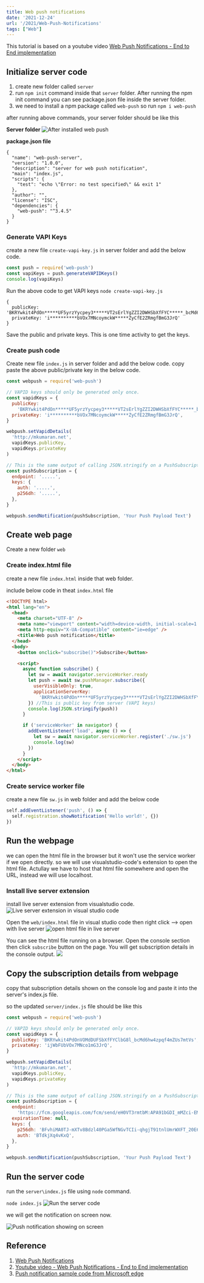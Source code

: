 ```yaml
---
title: Web push notifications
date: '2021-12-24'
url: '/2021/Web-Push-Notifications'
tags: ["Web"]
---
```


This tutorial is based on a youtube video [Web Push Notifications - End to End implementation](https://www.youtube.com/watch?v=2zHqTjyfIY8)

## Initialize server code

1. create new folder called `server`
2. run `npm init` command inside that `server` folder. After running the npm init command you can see package.json file inside the server folder.
3. we need to install a npm package called `web-push` so run `npm i web-push`

after running above commands, your server folder should be like this

**Server folder**
![After installed web push](after-npm-intsall-web-push.png)

**package.json file**

```
{
  "name": "web-push-server",
  "version": "1.0.0",
  "description": "server for web push notification",
  "main": "index.js",
  "scripts": {
    "test": "echo \"Error: no test specified\" && exit 1"
  },
  "author": "",
  "license": "ISC",
  "dependencies": {
    "web-push": "^3.4.5"
  }
}
```

### Generate VAPI Keys

create a new file `create-vapi-key.js` in server folder and add the below code.

```js
const push = require('web-push')
const vapiKeys = push.generateVAPIDKeys()
console.log(vapiKeys)
```

Run the above code to get VAPI keys
`node create-vapi-key.js`

```
{
  publicKey: 'BKRYwkit4PdOn*****UF5yrzYycpey3*****VT2sErlYgZZI2DWHSbXfFYC*****_bcMd6hw4*****mZUs7mtVs',
  privateKey: 'i**********bVOx7MNcoymckW*****ZyCfE2ZRmgfBmG3JrQ'
}
```

Save the public and private keys. This is one time activity to get the keys.

### Create push code

Create new file `index.js` in server folder and add the below code.
copy paste the above public/private key in the below code.

```js
const webpush = require('web-push')

// VAPID keys should only be generated only once.
const vapidKeys = {
  publicKey:
    'BKRYwkit4PdOn*****UF5yrzYycpey3*****VT2sErlYgZZI2DWHSbXfFYC*****_bcMd6hw4*****mZUs7mtVs',
  privateKey: 'i**********bVOx7MNcoymckW*****ZyCfE2ZRmgfBmG3JrQ',
}

webpush.setVapidDetails(
  'http://mkumaran.net',
  vapidKeys.publicKey,
  vapidKeys.privateKey
)

// This is the same output of calling JSON.stringify on a PushSubscription from HTML page
const pushSubscription = {
  endpoint: '.....',
  keys: {
    auth: '.....',
    p256dh: '.....',
  },
}

webpush.sendNotification(pushSubscription, 'Your Push Payload Text')
```

## Create web page

Create a new folder `web`

### Create index.html file

create a new file `index.html` inside that web folder.

include below code in theat `index.html` file

```html
<!DOCTYPE html>
<html lang="en">
  <head>
    <meta charset="UTF-8" />
    <meta name="viewport" content="width=device-width, initial-scale=1.0" />
    <meta http-equiv="X-UA-Compatible" content="ie=edge" />
    <title>Web push notification</title>
  </head>
  <body>
    <button onclick="subscribe()">Subscribe</button>

    <script>
      async function subscribe() {
        let sw = await navigator.serviceWorker.ready
        let push = await sw.pushManager.subscribe({
          userVisibleOnly: true,
          applicationServerKey:
            'BKRYwkit4PdOn*****UF5yrzYycpey3*****VT2sErlYgZZI2DWHSbXfFYC*****_bcMd6hw4*****mZUs7mtVs',
        }) //This is public key from server (VAPI keys)
        console.log(JSON.stringify(push))
      }

      if ('serviceWorker' in navigator) {
        addEventListener('load', async () => {
          let sw = await navigator.serviceWorker.register('./sw.js')
          console.log(sw)
        })
      }
    </script>
  </body>
</html>
```

### Create service worker file

create a new file `sw.js` in web folder and add the below code

```js
self.addEventListener('push', () => {
  self.registration.showNotification('Hello world!', {})
})
```

## Run the webpage

we can open the html file in the browser but it won't use the service worker if we open directly. so we will use visualstudio-code's extension to open the html file.
Actullay we have to host that html file somewhere and open the URL, instead we will use localhost.

### Install live server extension

install live server extension from visualstudio code.
![Live server extension in visual studio code](live-server-extension.png)

Open the `web/index.html` file in visual studio code then right click --> open with live server
![open html file in live server](open-html-file-in-live-server.png)

You can see the html file running on a browser. Open the console section then click `subscribe` button on the page.
You will get subscription details in the console output.
![](web-page-running.png)

## Copy the subscription details from webpage

copy that subscription details shown on the console log and paste it into the server's index.js file.

so the updated `server/index.js` file should be like this

```js
const webpush = require('web-push')

// VAPID keys should only be generated only once.
const vapidKeys = {
  publicKey: 'BKRYwkit4PdOnVOMdDUFSbXfFYClbG8l_bcMd6hw4zpqf4mZUs7mtVs',
  privateKey: 'ijWbFUbVOx7MNco1mG3JrQ',
}

webpush.setVapidDetails(
  'http://mkumaran.net',
  vapidKeys.publicKey,
  vapidKeys.privateKey
)

// This is the same output of calling JSON.stringify on a PushSubscription
const pushSubscription = {
  endpoint:
    'https://fcm.googleapis.com/fcm/send/eH0VT3rmtbM:APA91bGDI_mMZci-EMaD-kw6tLDZ13Cz3DrGiUYFIwSZZO0pU6C-s1oHFKx5IAAubp4de0',
  expirationTime: null,
  keys: {
    p256dh: 'BFvhiMA0TJ-mXTv8Bdzl40PGa5WfNGvTCIi-qhgjT91tnlUmrWXFT_20E63mbU',
    auth: 'BTdkjXq4vKxQ',
  },
}

webpush.sendNotification(pushSubscription, 'Your Push Payload Text')
```

## Run the server code

run the `server\index.js` file using `node` command.

`node index.js`
![Run the server code](run-server-code.png)

we will get the notification on screen now.

![Push notification showing on screen](push-notification-shown-on-screen.png)

## Reference

1. [Web Push Notifications](https://webpushdemo.azurewebsites.net/)
2. [Youtube video - Web Push Notifications - End to End implementation](https://www.youtube.com/watch?v=2zHqTjyfIY8)
3. [Push notification sample code from Microsoft edge](https://github.com/MicrosoftEdge/pushnotifications-demo)
